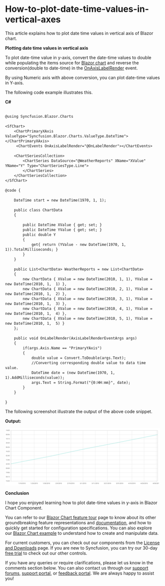 # How-to-plot-date-time-values-in-vertical-axes

This article explains how to plot date time values in vertical axis of Blazor chart.

**Plotting date time values in vertical axis**

To plot date-time value in y-axis, convert the date-time values to double while populating the items source for [Blazor chart](https://www.syncfusion.com/blazor-components/blazor-charts) and reverse the conversion(double to date-time) in the [OnAxisLabelRender](https://help.syncfusion.com/cr/blazor/Syncfusion.Blazor.Charts.AxisLabelRenderEventArgs.html) event.

By using Numeric axis with above conversion, you can plot date-time values in Y-axis.

The following code example illustrates this.

**C#**

```cshtml

@using Syncfusion.Blazor.Charts

<SfChart>
    <ChartPrimaryXAxis ValueType="Syncfusion.Blazor.Charts.ValueType.DateTime"></ChartPrimaryXAxis>
     <ChartEvents OnAxisLabelRender="@OnLabelRender"></ChartEvents>
   
    <ChartSeriesCollection>
        <ChartSeries DataSource="@WeatherReports" XName="XValue" YName="Y" Type="ChartSeriesType.Line">
        </ChartSeries>
    </ChartSeriesCollection>
</SfChart>

@code {

    DateTime start = new DateTime(1970, 1, 1);

    public class ChartData
    {

        public DateTime XValue { get; set; }
        public DateTime YValue { get; set; }
        public double Y
        {
            get{ return (YValue - new DateTime(1970, 1, 1)).TotalMilliseconds; }
        }
    }

    public List<ChartData> WeatherReports = new List<ChartData>
    {
        new ChartData { XValue = new DateTime(2010, 1, 1), YValue = new DateTime(2010, 1,  1) },
        new ChartData { XValue = new DateTime(2010, 2, 1), YValue = new DateTime(2010, 1,  2) },
        new ChartData { XValue = new DateTime(2010, 3, 1), YValue = new DateTime(2010, 1,  3) },
        new ChartData { XValue = new DateTime(2010, 4, 1), YValue = new DateTime(2010, 1,  4) },
        new ChartData { XValue = new DateTime(2010, 5, 1), YValue = new DateTime(2010, 1,  5) }
    };

    public void OnLabelRender(AxisLabelRenderEventArgs args)
    {
        if(args.Axis.Name == "PrimaryYAxis")
        {            
            double value = Convert.ToDouble(args.Text);
            //Converting corresponding double value to data time value.
            DateTime date = (new DateTime(1970, 1, 1).AddMilliseconds(value));
            args.Text = String.Format("{0:HH:mm}", date);
        }
    }

}

```

The following screenshot illustrate the output of the above code snippet.

**Output:**

![](/date-time-value-in-y-axis.png)

**Conclusion**

I hope you enjoyed learning how to plot date-time values in y-axis in Blazor Chart Component.

You can refer to our [Blazor Chart feature tour](https://www.syncfusion.com/blazor-components/blazor-charts) page to know about its other groundbreaking feature representations and [documentation](https://blazor.syncfusion.com/documentation/chart/getting-started), and how to quickly get started for configuration specifications. You can also explore our [Blazor Chart example](https://blazor.syncfusion.com/demos/chart/line?theme=bootstrap5) to understand how to create and manipulate data.

For current customers, you can check out our components from the [License and Downloads](https://www.syncfusion.com/sales/teamlicense) page. If you are new to Syncfusion, you can try our 30-day [free trial](https://www.syncfusion.com/downloads/blazor) to check out our other controls.

If you have any queries or require clarifications, please let us know in the comments section below. You can also contact us through our [support forums](https://www.syncfusion.com/forums), [support portal](https://support.syncfusion.com/create), or [feedback portal](https://www.syncfusion.com/feedback/blazor-components?control=charts). We are always happy to assist you!
